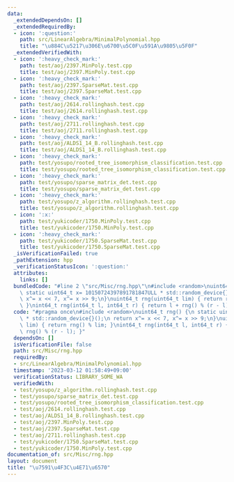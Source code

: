 ```yaml
---
data:
  _extendedDependsOn: []
  _extendedRequiredBy:
  - icon: ':question:'
    path: src/LinearAlgebra/MinimalPolynomial.hpp
    title: "\u884C\u5217\u306E\u6700\u5C0F\u591A\u9805\u5F0F"
  _extendedVerifiedWith:
  - icon: ':heavy_check_mark:'
    path: test/aoj/2397.MinPoly.test.cpp
    title: test/aoj/2397.MinPoly.test.cpp
  - icon: ':heavy_check_mark:'
    path: test/aoj/2397.SparseMat.test.cpp
    title: test/aoj/2397.SparseMat.test.cpp
  - icon: ':heavy_check_mark:'
    path: test/aoj/2614.rollinghash.test.cpp
    title: test/aoj/2614.rollinghash.test.cpp
  - icon: ':heavy_check_mark:'
    path: test/aoj/2711.rollinghash.test.cpp
    title: test/aoj/2711.rollinghash.test.cpp
  - icon: ':heavy_check_mark:'
    path: test/aoj/ALDS1_14_B.rollinghash.test.cpp
    title: test/aoj/ALDS1_14_B.rollinghash.test.cpp
  - icon: ':heavy_check_mark:'
    path: test/yosupo/rooted_tree_isomorphism_classification.test.cpp
    title: test/yosupo/rooted_tree_isomorphism_classification.test.cpp
  - icon: ':heavy_check_mark:'
    path: test/yosupo/sparse_matrix_det.test.cpp
    title: test/yosupo/sparse_matrix_det.test.cpp
  - icon: ':heavy_check_mark:'
    path: test/yosupo/z_algorithm.rollinghash.test.cpp
    title: test/yosupo/z_algorithm.rollinghash.test.cpp
  - icon: ':x:'
    path: test/yukicoder/1750.MinPoly.test.cpp
    title: test/yukicoder/1750.MinPoly.test.cpp
  - icon: ':heavy_check_mark:'
    path: test/yukicoder/1750.SparseMat.test.cpp
    title: test/yukicoder/1750.SparseMat.test.cpp
  _isVerificationFailed: true
  _pathExtension: hpp
  _verificationStatusIcon: ':question:'
  attributes:
    links: []
  bundledCode: "#line 2 \"src/Misc/rng.hpp\"\n#include <random>\nuint64_t rng() {\n\
    \ static uint64_t x= 10150724397891781847ULL * std::random_device{}();\n return\
    \ x^= x << 7, x^= x >> 9;\n}\nuint64_t rng(uint64_t lim) { return rng() % lim;\
    \ }\nint64_t rng(int64_t l, int64_t r) { return l + rng() % (r - l); }\n"
  code: "#pragma once\n#include <random>\nuint64_t rng() {\n static uint64_t x= 10150724397891781847ULL\
    \ * std::random_device{}();\n return x^= x << 7, x^= x >> 9;\n}\nuint64_t rng(uint64_t\
    \ lim) { return rng() % lim; }\nint64_t rng(int64_t l, int64_t r) { return l +\
    \ rng() % (r - l); }"
  dependsOn: []
  isVerificationFile: false
  path: src/Misc/rng.hpp
  requiredBy:
  - src/LinearAlgebra/MinimalPolynomial.hpp
  timestamp: '2023-03-12 01:58:49+09:00'
  verificationStatus: LIBRARY_SOME_WA
  verifiedWith:
  - test/yosupo/z_algorithm.rollinghash.test.cpp
  - test/yosupo/sparse_matrix_det.test.cpp
  - test/yosupo/rooted_tree_isomorphism_classification.test.cpp
  - test/aoj/2614.rollinghash.test.cpp
  - test/aoj/ALDS1_14_B.rollinghash.test.cpp
  - test/aoj/2397.MinPoly.test.cpp
  - test/aoj/2397.SparseMat.test.cpp
  - test/aoj/2711.rollinghash.test.cpp
  - test/yukicoder/1750.SparseMat.test.cpp
  - test/yukicoder/1750.MinPoly.test.cpp
documentation_of: src/Misc/rng.hpp
layout: document
title: "\u7591\u4F3C\u4E71\u6570"
---
```

